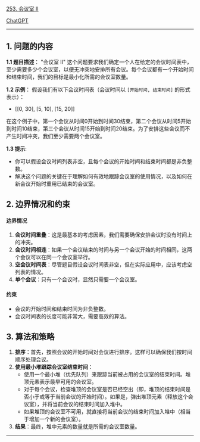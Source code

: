 [253. 会议室 II](https://leetcode.cn/problems/meeting-rooms-ii)

[ChatGPT](https://chat.openai.com/share/25da2c12-a1f8-4f9c-91bd-0ac88abe5be3)

---

## 1. 问题的内容
**1.1 题目描述**：
"会议室 II" 这个问题要求我们确定一个人在给定的会议时间表中，至少需要多少个会议室，以便无冲突地安排所有会议。每个会议都有一个开始时间和结束时间，我们的目标是最小化所需的会议室数量。

**1.2 示例**：
假设我们有以下会议时间表（会议时间以 `[开始时间, 结束时间]` 的形式表示）：

- \[\[0, 30\], \[5, 10\], \[15, 20\]\]

在这个例子中，第一个会议从时间0开始到时间30结束，第二个会议从时间5开始到时间10结束，第三个会议从时间15开始到时间20结束。为了安排这些会议而不产生时间冲突，我们至少需要两个会议室。

**1.3 提示**:
- 你可以假设会议时间列表非空，且每个会议的开始时间和结束时间都是非负整数。
- 解决这个问题的关键在于理解如何有效地跟踪会议室的使用情况，以及如何在新会议开始时重用已结束的会议室。


## 2. 边界情况和约束
#### 边界情况

1. **会议时间重叠**：这是最基本的考虑因素，我们需要确保安排会议时没有时间上的冲突。
2. **会议时间相连**：如果一个会议结束的时间与另一个会议开始的时间相同，这两个会议可以在同一个会议室举行。
3. **空会议时间表**：尽管题目假设会议时间表非空，但在实际应用中，应该考虑空列表的情况。
4. **单个会议**：只有一个会议时，显然只需要一个会议室。

#### 约束

- 会议的开始时间和结束时间为非负整数。
- 会议时间表的长度可能非常大，需要高效的算法。


## 3. 算法和策略
1. **排序**：首先，按照会议的开始时间对会议进行排序。这样可以确保我们按时间顺序处理会议。
2. **使用最小堆跟踪会议室结束时间**：
   - 使用一个最小堆（优先队列）来跟踪当前被占用的会议室的结束时间。堆顶元素表示最早可用的会议室。
   - 对于每个会议，检查堆顶的会议室是否已经空出（即，堆顶的结束时间是否小于或等于当前会议的开始时间）。如果是，弹出堆顶元素（释放这个会议室），并将当前会议的结束时间加入堆中。
   - 如果堆顶的会议室不可用，就直接将当前会议的结束时间加入堆中（相当于增加一个新的会议室）。
3. **结果**：最终，堆中元素的数量就是所需的会议室数量。

---
